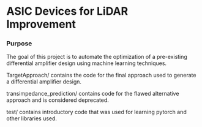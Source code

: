 # ASIC Devices for LiDAR Improvement

### Purpose
The goal of this project is to automate the optimization of a pre-existing differential amplifier design using machine learning techniques.

TargetApproach/ contains the code for the final approach used to generate a differential amplifier design.

transimpedance_prediction/ contains code for the flawed alternative approach and is considered deprecated.

test/ contains introductory code that was used for learning pytorch and other libraries used.

